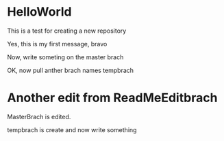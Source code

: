 # HelloWorld
This is a test for creating a new repository

Yes, this is my first message, bravo

Now, write someting on the master brach

OK, now pull anther brach names tempbrach

Another edit from ReadMeEditbrach
=======
MasterBrach is edited.

tempbrach is create and now write something


